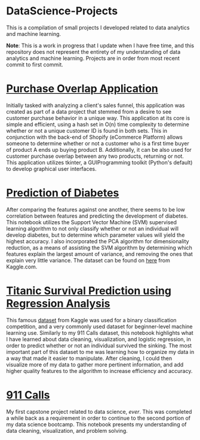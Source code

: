 # DataScience-Projects
This is a compilation of small projects I developed related to data analytics and machine learning.

**Note**: This is a work in progress that I update when I have free time, and this repository does not represent the entirety of my understanding of data analytics and machine learning. Projects are in order from most recent commit to first commit.

# [Purchase Overlap Application](https://github.com/MilanDean/DataScience-Projects/blob/master/fastOverlap_purchases.py)
Initially tasked with analyzing a client's sales funnel, this application was created as part of a data project that stemmed from a desire to see customer purchase behavior in a unique way. This application at its core is simple and efficient, using a hash set in O(n) time complexity to determine whether or not a unique customer ID is found in both sets. This in conjunction with the back-end of Shopify (eCommerce Platform) allows someone to determine whether or not a customer who is a first time buyer of product A ends up buying product B. Additionally, it can be also used for customer purchase overlap between any two products, returning or not. This application utilizes tkinter, a GUIProgramming toolkit (Python's default) to develop graphical user interfaces.


# [Prediction of Diabetes](https://github.com/MilanDean/DataScience-Projects/blob/master/Prediction%20of%20Diabetes.ipynb)
After comparing the features against one another, there seems to be low correlation between features and predicting the development of diabetes. This notebook utilizes the Support Vector Machine (SVM) supervised learning algorithm to not only classify whether or not an individual will develop diabetes, but to determine which parameter values will yield the highest accuracy. I also incorporated the PCA algorithm for dimensionality reduction, as a means of assisting the SVM algorithm by determining which features explain the largest amount of variance, and removing the ones that explain very little variance. The dataset can be found on [here](https://www.kaggle.com/uciml/pima-indians-diabetes-database) from Kaggle.com.


# [Titanic Survival Prediction using Regression Analysis](https://github.com/MilanDean/DataScience-Projects/blob/master/Titanic%20Regression%20Analysis/Titanic%20Survival%20Prediction%20(Data%20Cleaning%20and%20Visualization).ipynb)
This famous [dataset](https://www.kaggle.com/c/titanic) from Kaggle was used for a binary classification competition, and a very commonly used dataset for beginner-level machine learning use. Similarly to my 911 Calls dataset, this notebook highlights what I have learned about data cleaning, visualization, and logistic regression, in order to predict whether or not an individual survived the sinking. The most important part of this dataset to me was learning how to organize my data in a way that made it easier to manipulate. After cleaning, I could then visualize more of my data to gather more pertinent information, and add higher quality features to the algorithm to increase efficiency and accuracy.


# [911 Calls](https://github.com/MilanDean/DataScience-Projects/blob/master/911%20Calls/DataCleaning911CallsCapstoneProject.ipynb)
My first capstone project related to data science, *ever*. This was completed a while back as a requirement in order to continue to the second portion of my data science bootcamp. This notebook presents my understanding of data cleaning, visualization, and problem solving.
